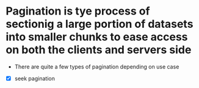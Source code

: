 # Pagination is tye process of sectionig a large portion of datasets into smaller chunks to ease access on both the clients and servers side
- There are quite a few types of pagination depending on use case
* [x] seek pagination 
